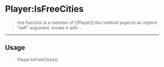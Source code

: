 # Player:IsFreeCities
> this function is a member of [[Player]]
> this method expects an implicit "self" argument. invoke it with `:`
-----
## Usage
> Player:IsFreeCities()
